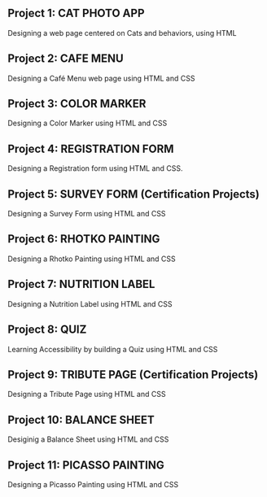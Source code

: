 ## Project 1: CAT PHOTO APP
Designing a web page centered on Cats and behaviors, using HTML

## Project 2: CAFE MENU
Designing a Café  Menu web page using HTML and CSS

## Project 3: COLOR MARKER
Designing a Color Marker using HTML and CSS

## Project 4: REGISTRATION FORM
Designing a Registration form using HTML and CSS. 

## Project 5: SURVEY FORM (Certification Projects)
Designing a Survey Form using HTML and CSS

## Project 6: RHOTKO PAINTING
Designing a Rhotko Painting using HTML and CSS

## Project 7: NUTRITION LABEL
Designing a Nutrition Label using HTML and CSS

## Project 8: QUIZ
Learning Accessibility by building a Quiz using HTML and CSS

## Project 9: TRIBUTE PAGE (Certification Projects)
Designing a Tribute Page using HTML and CSS

## Project 10: BALANCE SHEET
Desiginig a Balance Sheet using HTML and CSS

## Project 11: PICASSO PAINTING
Designing a Picasso Painting using HTML and CSS


